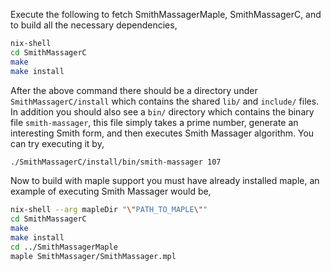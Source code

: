 Execute the following to fetch SmithMassagerMaple, SmithMassagerC, and to build all the necessary dependencies,

```bash
nix-shell
cd SmithMassagerC
make
make install
```
After the above command there should be a directory under
`SmithMassagerC/install` which contains the shared `lib/` and `include/`
files. In addition you should also see a `bin/`
directory which contains the binary file `smith-massager`, this file simply
takes a prime number, generate an interesting Smith form, and then executes
Smith Massager algorithm. You can try executing it by,

```bash
./SmithMassagerC/install/bin/smith-massager 107
```

Now to build with maple support you must have already installed maple, an example of
executing Smith Massager would be,
```bash
nix-shell --arg mapleDir "\"PATH_TO_MAPLE\""
cd SmithMassagerC
make
make install
cd ../SmithMassagerMaple
maple SmithMassager/SmithMassager.mpl
```
